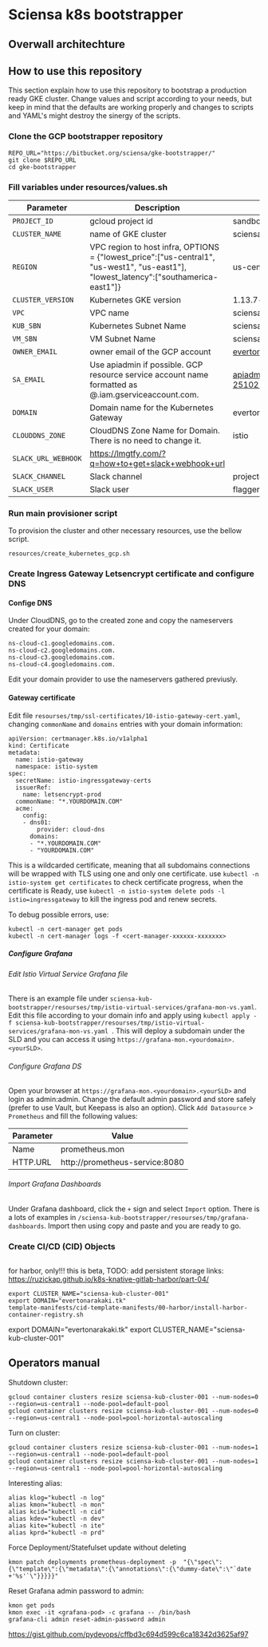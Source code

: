# Sciensa k8s bootstrapper

## Overwall architechture

## How to use this repository
This section explain how to use this repository to bootstrap a production ready GKE cluster. Change values and script according to your needs, but keep in mind that the defaults are working properly and changes to scripts and YAML's might destroy the sinergy of the scripts.

### Clone the GCP bootstrapper repository
```
REPO_URL="https://bitbucket.org/sciensa/gke-bootstrapper/"
git clone $REPO_URL
cd gke-bootstrapper
```
### Fill variables under resources/values.sh

| Parameter                | Description                                                                                                            | Example                                                                                                     |
|--------------------------|------------------------------------------------------------------------------------------------------------------------|-------------------------------------------------------------------------------------------------------------|
| `PROJECT_ID`             | gcloud project id                                                                                                      | sandbox-251021                                                                                              |
| `CLUSTER_NAME`           | name of GKE cluster                                                                                                    | sciensa-kub-cluster-001                                                                                     |
| `REGION`                 | VPC region to host infra, OPTIONS = {"lowest_price":["us-central1", "us-west1", "us-east1"], "lowest_latency":["southamerica-east1"]}                                                                                              | us-central1  |
| `CLUSTER_VERSION`        | Kubernetes GKE version                                                                                                 | 1.13.7-gke.19                                                                                               |
| `VPC`                    | VPC name                                                                                                               | sciensa-vpc-001                                                                                             |
| `KUB_SBN`                | Kubernetes Subnet Name                                                                                                 | sciensa-subnet-kub                                                                                          |
| `VM_SBN`                 | VM Subnet Name                                                                                                         | sciensa-subnet-vm                                                                                           |
| `OWNER_EMAIL`            | owner email of the GCP account                                                                                         | everton.arakaki@soaexpert.com.br                                                                            |
| `SA_EMAIL`               | Use apiadmin if possible. GCP resource service account name formatted as <SANAME>@<projectid>.iam.gserviceaccount.com. | apiadmin@sandbox-251021.iam.gserviceaccount.com                                                             |
| `DOMAIN`                 | Domain name for the Kubernetes Gateway                                                                                 | evertonarakaki.tk                                                                                           |
| `CLOUDDNS_ZONE`          | CloudDNS Zone Name for Domain. There is no need to change it.                                                          | istio                                                                                                       |
| `SLACK_URL_WEBHOOK`      | https://lmgtfy.com/?q=how+to+get+slack+webhook+url                                                                     |                                                                                                             |
| `SLACK_CHANNEL`          | Slack channel                                                                                                          | projecto-cliente-nuevo                                                                                      |
| `SLACK_USER`             | Slack user                                                                                                             | flagger                                                                                                     |

### Run main provisioner script

To provision the cluster and other necessary resources, use the bellow script.
```
resources/create_kubernetes_gcp.sh
```

### Create Ingress Gateway Letsencrypt certificate and configure DNS

#### Confige DNS
Under CloudDNS, go to the created zone and copy the nameservers created for your domain:

    ns-cloud-c1.googledomains.com.
    ns-cloud-c2.googledomains.com.
    ns-cloud-c3.googledomains.com.
    ns-cloud-c4.googledomains.com.

Edit your domain provider to use the nameservers gathered previusly.

#### Gateway certificate
Edit file `resourses/tmp/ssl-certificates/10-istio-gateway-cert.yaml`, changing `commonName` and `domains` entries with your domain information:
```
apiVersion: certmanager.k8s.io/v1alpha1
kind: Certificate
metadata:
  name: istio-gateway
  namespace: istio-system
spec:
  secretName: istio-ingressgateway-certs
  issuerRef:
    name: letsencrypt-prod
  commonName: "*.YOURDOMAIN.COM"
  acme:
    config:
    - dns01:
        provider: cloud-dns
      domains:
      - "*.YOURDOMAIN.COM"
      - "YOURDOMAIN.COM"
```
This is a wildcarded certificate, meaning that all subdomains connections will be wrapped with TLS using one and only one certificate.
use `kubectl -n istio-system get certificates` to check certificate progress, when the certificate is Ready, use `kubectl -n istio-system delete pods -l istio=ingressgateway` to kill the ingress pod and renew secrets.

To debug possible errors, use:
```
kubectl -n cert-manager get pods
kubectl -n cert-manager logs -f <cert-manager-xxxxxx-xxxxxxx>
```
##### Configure Grafana

###### Edit Istio Virtual Service Grafana file
There is an example file under ```sciensa-kub-bootstrapper/resourses/tmp/istio-virtual-services/grafana-mon-vs.yaml```. Edit this file according to your domain info and apply using ```kubectl apply -f sciensa-kub-bootstrapper/resourses/tmp/istio-virtual-services/grafana-mon-vs.yaml ```. This will deploy a subdomain under the SLD and you can access it using `https://grafana-mon.<yourdomain>.<yourSLD>`.

###### Configure Grafana DS
Open your browser at `https://grafana-mon.<yourdomain>.<yourSLD>` and login as admin:admin. Change the default admin password and store safely (prefer to use Vault, but Keepass is also an option). Click `Add Datasource` > `Prometheus` and fill the following values:

| Parameter | Value                          |
|-----------|--------------------------------|
| Name      | prometheus.mon                 |
| HTTP.URL  | http://prometheus-service:8080 |

###### Import Grafana Dashboards
Under Grafana dashboard, click the `+` sign and select `Import` option. There is a lots of examples in `/sciensa-kub-bootstrapper/resourses/tmp/grafana-dashboards`. Import then using copy and paste and you are ready to go.

### Create CI/CD (CID) Objects
```

```

for harbor, only!!! this is beta, TODO: add persistent storage
links: https://ruzickap.github.io/k8s-knative-gitlab-harbor/part-04/
```
export CLUSTER_NAME="sciensa-kub-cluster-001"
export DOMAIN="evertonarakaki.tk"
template-manifests/cid-template-manifests/00-harbor/install-harbor-container-registry.sh
```

export DOMAIN="evertonarakaki.tk"
export CLUSTER_NAME="sciensa-kub-cluster-001"


## Operators manual

Shutdown cluster:
```
gcloud container clusters resize sciensa-kub-cluster-001 --num-nodes=0 --region=us-central1 --node-pool=default-pool
gcloud container clusters resize sciensa-kub-cluster-001 --num-nodes=0 --region=us-central1 --node-pool=pool-horizontal-autoscaling
```

Turn on cluster:
```
gcloud container clusters resize sciensa-kub-cluster-001 --num-nodes=1 --region=us-central1 --node-pool=default-pool
gcloud container clusters resize sciensa-kub-cluster-001 --num-nodes=1 --region=us-central1 --node-pool=pool-horizontal-autoscaling
```

Interesting alias:
```
alias klog="kubectl -n log"
alias kmon="kubectl -n mon"
alias kcid="kubectl -n cid"
alias kdev="kubectl -n dev"
alias kite="kubectl -n ite"
alias kprd="kubectl -n prd"
```

Force Deployment/Statefulset update without deleting
```
kmon patch deployments prometheus-deployment -p  "{\"spec\":{\"template\":{\"metadata\":{\"annotations\":{\"dummy-date\":\"`date +'%s'`\"}}}}}"
```

Reset Grafana admin password to admin:
```
kmon get pods
kmon exec -it <grafana-pod> -c grafana -- /bin/bash
grafana-cli admin reset-admin-password admin
```

https://gist.github.com/pydevops/cffbd3c694d599c6ca18342d3625af97